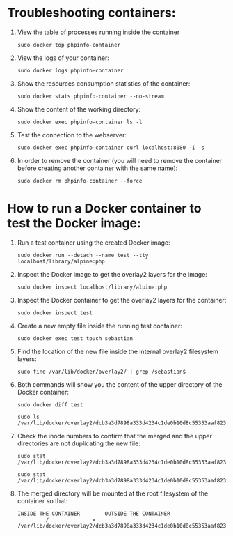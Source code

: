 # Troubleshooting containers:

1. View the table of processes running inside the container
    ```
    sudo docker top phpinfo-container
    ```
1. View the logs of your container:
    ```
    sudo docker logs phpinfo-container
    ```
1. Show the resources consumption statistics of the container:
    ```
    sudo docker stats phpinfo-container --no-stream
    ```
1. Show the content of the working directory:
    ```
    sudo docker exec phpinfo-container ls -l
    ```
1. Test the connection to the webserver:
    ```
    sudo docker exec phpinfo-container curl localhost:8080 -I -s
    ```
1. In order to remove the container (you will need to remove the container before creating another container with the same name):
    ```
    sudo docker rm phpinfo-container --force
    ```

# How to run a Docker container to test the Docker image:

1. Run a test container using the created Docker image:
    ```
    sudo docker run --detach --name test --tty localhost/library/alpine:php
    ```
1. Inspect the Docker image to get the overlay2 layers for the image:

    ```
    sudo docker inspect localhost/library/alpine:php
    ```
1. Inspect the Docker container to get the overlay2 layers for the container:    

    ```
    sudo docker inspect test
    ```
1. Create a new empty file inside the running test container:

    ```
    sudo docker exec test touch sebastian
    ```
1. Find the location of the new file inside the internal overlay2 filesystem layers:

    ```
    sudo find /var/lib/docker/overlay2/ | grep /sebastian$
    ```
1. Both commands will show you the content of the upper directory of the Docker container:

    ```
    sudo docker diff test
    
    sudo ls /var/lib/docker/overlay2/dcb3a3d7898a333d4234c1de0b10d8c55353aaf8237507aaa937965a7a2461b6/diff
    ```
1. Check the inode numbers to confirm that the merged and the upper directories are not duplicating the new file:

    ```
    sudo stat /var/lib/docker/overlay2/dcb3a3d7898a333d4234c1de0b10d8c55353aaf8237507aaa937965a7a2461b6/diff/sebastian
    
    sudo stat /var/lib/docker/overlay2/dcb3a3d7898a333d4234c1de0b10d8c55353aaf8237507aaa937965a7a2461b6/merged/sebastian
    ```
1. The merged directory will be mounted at the root filesystem of the container so that:

    ```
    INSIDE THE CONTAINER        OUTSIDE THE CONTAINER
             /              =   /var/lib/docker/overlay2/dcb3a3d7898a333d4234c1de0b10d8c55353aaf8237507aaa937965a7a2461b6/merged/
    ```

